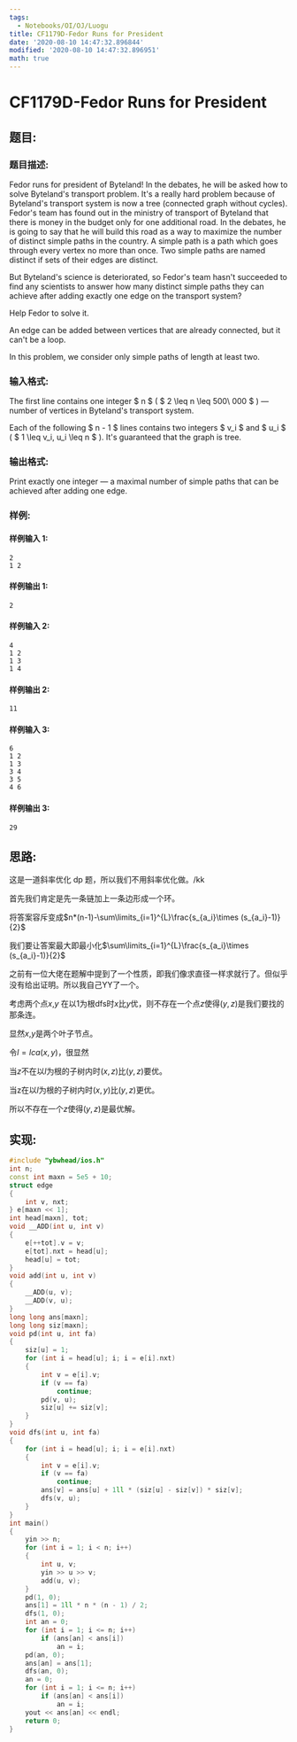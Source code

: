```yaml
---
tags:
  - Notebooks/OI/OJ/Luogu
title: CF1179D-Fedor Runs for President
date: '2020-08-10 14:47:32.896844'
modified: '2020-08-10 14:47:32.896951'
math: true
---
```


# CF1179D-Fedor Runs for President

## 题目:

### 题目描述:

Fedor runs for president of Byteland! In the debates, he will be asked how to solve Byteland's transport problem. It's a really hard problem because of Byteland's transport system is now a tree (connected graph without cycles). Fedor's team has found out in the ministry of transport of Byteland that there is money in the budget only for one additional road. In the debates, he is going to say that he will build this road as a way to maximize the number of distinct simple paths in the country. A simple path is a path which goes through every vertex no more than once. Two simple paths are named distinct if sets of their edges are distinct.

But Byteland's science is deteriorated, so Fedor's team hasn't succeeded to find any scientists to answer how many distinct simple paths they can achieve after adding exactly one edge on the transport system?

Help Fedor to solve it.

An edge can be added between vertices that are already connected, but it can't be a loop.

In this problem, we consider only simple paths of length at least two.

### 输入格式:

The first line contains one integer $ n $ ( $ 2 \leq n \leq 500\ 000 $ ) — number of vertices in Byteland's transport system.

Each of the following $ n - 1 $ lines contains two integers $ v_i $ and $ u_i $ ( $ 1 \leq v_i, u_i \leq n $ ). It's guaranteed that the graph is tree.

### 输出格式:

Print exactly one integer — a maximal number of simple paths that can be achieved after adding one edge.

### 样例:

#### 样例输入 1:

```
2
1 2

```

#### 样例输出 1:

```
2

```

#### 样例输入 2:

```
4
1 2
1 3
1 4

```

#### 样例输出 2:

```
11

```

#### 样例输入 3:

```
6
1 2
1 3
3 4
3 5
4 6

```

#### 样例输出 3:

```
29

```

## 思路:

这是一道斜率优化 dp 题，所以我们不用斜率优化做。/kk

首先我们肯定是先一条链加上一条边形成一个环。

将答案容斥变成$n*(n-1)-\sum\limits_{i=1}^{L}\frac{s_{a_i}\times (s_{a_i}-1)}{2}$

我们要让答案最大即最小化$\sum\limits_{i=1}^{L}\frac{s_{a_i}\times (s_{a_i}-1)}{2}$

之前有一位大佬在题解中提到了一个性质，即我们像求直径一样求就行了。但似乎没有给出证明。所以我自己YY了一个。

考虑两个点$x$,$y$ 在以1为根dfs时$x$比$y$优，则不存在一个点$z$使得$(y,z)$是我们要找的那条连。

显然$x$,$y$是两个叶子节点。

令$l=lca(x,y)$，很显然

当$z$不在以$l$为根的子树内时$(x,z)$比$(y,z)$要优。

当z在以$l$为根的子树内时$(x,y)$比$(y,z)$更优。

所以不存在一个$z$使得$(y,z)$是最优解。

## 实现:

```cpp
#include "ybwhead/ios.h"
int n;
const int maxn = 5e5 + 10;
struct edge
{
    int v, nxt;
} e[maxn << 1];
int head[maxn], tot;
void __ADD(int u, int v)
{
    e[++tot].v = v;
    e[tot].nxt = head[u];
    head[u] = tot;
}
void add(int u, int v)
{
    __ADD(u, v);
    __ADD(v, u);
}
long long ans[maxn];
long long siz[maxn];
void pd(int u, int fa)
{
    siz[u] = 1;
    for (int i = head[u]; i; i = e[i].nxt)
    {
        int v = e[i].v;
        if (v == fa)
            continue;
        pd(v, u);
        siz[u] += siz[v];
    }
}
void dfs(int u, int fa)
{
    for (int i = head[u]; i; i = e[i].nxt)
    {
        int v = e[i].v;
        if (v == fa)
            continue;
        ans[v] = ans[u] + 1ll * (siz[u] - siz[v]) * siz[v];
        dfs(v, u);
    }
}
int main()
{
    yin >> n;
    for (int i = 1; i < n; i++)
    {
        int u, v;
        yin >> u >> v;
        add(u, v);
    }
    pd(1, 0);
    ans[1] = 1ll * n * (n - 1) / 2;
    dfs(1, 0);
    int an = 0;
    for (int i = 1; i <= n; i++)
        if (ans[an] < ans[i])
            an = i;
    pd(an, 0);
    ans[an] = ans[1];
    dfs(an, 0);
    an = 0;
    for (int i = 1; i <= n; i++)
        if (ans[an] < ans[i])
            an = i;
    yout << ans[an] << endl;
    return 0;
}
```
